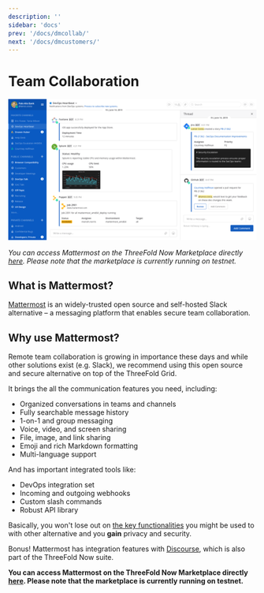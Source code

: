 ```yaml
---
description: ''
sidebar: 'docs'
prev: '/docs/dmcollab/'
next: '/docs/dmcustomers/'
---
```


# Team Collaboration

![](./img/mattermost.png)

*You can access Mattermost on the ThreeFold Now Marketplace directly [here](https://marketplace.threefold.io/marketplace/#/solutions/mattermost). Please note that the marketplace is currently running on testnet.*

## What is Mattermost?

[Mattermost](https://mattermost.com/) is an widely-trusted open source and self-hosted Slack alternative – a messaging platform that enables secure team collaboration.

## Why use Mattermost?

Remote team collaboration is growing in importance these days and while other solutions exist (e.g. Slack), we recommend using this open source and secure alternative on top of the ThreeFold Grid.

It brings the all the communication features you need, including:

 - Organized conversations in teams and channels
 - Fully searchable message history
 - 1-on-1 and group messaging
 - Voice, video, and screen sharing
 - File, image, and link sharing
 - Emoji and rich Markdown formatting
 - Multi-language support

And has important integrated tools like:

 - DevOps integration set
 - Incoming and outgoing webhooks
 - Custom slash commands
 - Robust API library

Basically, you won't lose out on [the key functionalities](https://mattermost.com/product/) you might be used to with other alternative and you **gain** privacy and security.

Bonus! Mattermost has integration features with [Discourse](https://www.discourse.org/), which is also part of the ThreeFold Now suite.

**You can access Mattermost on the ThreeFold Now Marketplace directly [here](https://marketplace.threefold.io/marketplace/#/solutions/mattermost). Please note that the marketplace is currently running on testnet.**